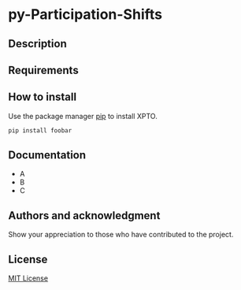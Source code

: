 # py-Participation-Shifts

## Description

## Requirements

## How to install

Use the package manager [pip](https://pip.pypa.io/en/stable/) to install XPTO.

```bash
pip install foobar
```

## Documentation
- A
- B
- C

## Authors and acknowledgment
Show your appreciation to those who have contributed to the project.

## License
[MIT License](https://github.com/bdfsaraiva/py-Participation-Shifts/blob/main/LICENSE)

